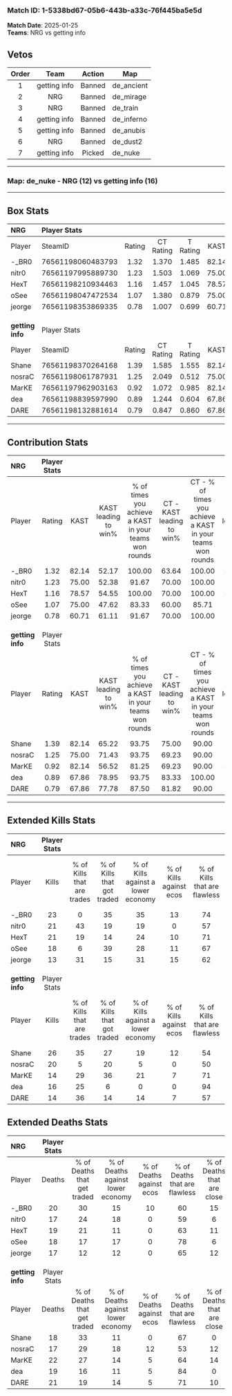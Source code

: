 ### Match ID: 1-5338bd67-05b6-443b-a33c-76f445ba5e5d  
**Match Date**: 2025-01-25  
**Teams**: NRG vs getting info  

## Vetos  

| Order | Team | Action | Map |
| :---: | :--: | :----: | --- |
| 1 | getting info | Banned | de_ancient |
| 2 | NRG | Banned | de_mirage |
| 3 | NRG | Banned | de_train |
| 4 | getting info | Banned | de_inferno |
| 5 | getting info | Banned | de_anubis |
| 6 | NRG | Banned | de_dust2 |
| 7 | getting info | Picked | de_nuke |

---  

### **Map**: de_nuke - NRG (12) vs getting info (16)  
---  

## Box Stats  

| **NRG**          | Player Stats      |        |           |          |       |      |       |         |        |      |     |
| :- | :- | :-: | :-: | :-: | :-: | :-: | :-: | :-: | :-: | :-: | :-: |
| Player           | SteamID           | Rating | CT Rating | T Rating | KAST  | ADR  | Kills | Assists | Deaths | K/D  | HS% |
| -_BR0            | 76561198060483793 |  1.32  |   1.370   |  1.485   | 82.14 | 92.6 |  23   |    8    |   20   | 1.15 | 60  |
| nitr0            | 76561197995889730 |  1.23  |   1.503   |  1.069   | 75.00 | 84.4 |  21   |    8    |   17   | 1.24 | 57  |
| HexT             | 76561198210934463 |  1.16  |   1.457   |  1.045   | 78.57 | 69.8 |  21   |    4    |   19   | 1.11 | 47  |
| oSee             | 76561198047472534 |  1.07  |   1.380   |  0.879   | 75.00 | 70.8 |  18   |    7    |   18   | 1.00 | 16  |
| jeorge           | 76561198353869335 |  0.78  |   1.007   |  0.699   | 60.71 | 56.4 |  13   |    4    |   17   | 0.76 | 38  |
|                  |                   |        |           |          |       |      |       |         |        |      |     |
|                  |                   |        |           |          |       |      |       |         |        |      |     |
|                  |                   |        |           |          |       |      |       |         |        |      |     |
| **getting info** | Player Stats      |        |           |          |       |      |       |         |        |      |     |
| Player           | SteamID           | Rating | CT Rating | T Rating | KAST  | ADR  | Kills | Assists | Deaths | K/D  | HS% |
| Shane            | 76561198370264168 |  1.39  |   1.585   |  1.555   | 82.14 | 82.5 |  26   |    2    |   18   | 1.44 | 46  |
| nosraC           | 76561198061787931 |  1.25  |   2.049   |  0.512   | 75.00 | 94.2 |  20   |   13    |   17   | 1.18 | 55  |
| MarKE            | 76561197962903163 |  0.92  |   1.072   |  0.985   | 82.14 | 67.0 |  14   |    8    |   22   | 0.64 | 35  |
| dea              | 76561198839597990 |  0.89  |   1.244   |  0.604   | 67.86 | 57.8 |  16   |    4    |   19   | 0.84 | 18  |
| DARE             | 76561198132881614 |  0.79  |   0.847   |  0.860   | 67.86 | 59.1 |  14   |    4    |   21   | 0.67 | 42  |
---  

## Contribution Stats  

| **NRG**          | Player Stats |       |                      |                                                        |                           |                                                             |                          |                                                            |
| :- | :-: | :-: | :-: | :-: | :-: | :-: | :-: | :-: |
| Player           |    Rating    | KAST  | KAST leading to win% | % of times you achieve a KAST in your teams won rounds | CT - KAST leading to win% | CT - % of times you achieve a KAST in your teams won rounds | T - KAST leading to win% | T - % of times you achieve a KAST in your teams won rounds |
| -_BR0            |     1.32     | 82.14 |        52.17         |                         100.00                         |           63.64           |                           100.00                            |          41.67           |                           100.00                           |
| nitr0            |     1.23     | 75.00 |        52.38         |                         91.67                          |           70.00           |                           100.00                            |          36.36           |                           80.00                            |
| HexT             |     1.16     | 78.57 |        54.55         |                         100.00                         |           70.00           |                           100.00                            |          41.67           |                           100.00                           |
| oSee             |     1.07     | 75.00 |        47.62         |                         83.33                          |           60.00           |                            85.71                            |          36.36           |                           80.00                            |
| jeorge           |     0.78     | 60.71 |        61.11         |                         91.67                          |           70.00           |                           100.00                            |          50.00           |                           80.00                            |
|                  |              |       |                      |                                                        |                           |                                                             |                          |                                                            |
|                  |              |       |                      |                                                        |                           |                                                             |                          |                                                            |
|                  |              |       |                      |                                                        |                           |                                                             |                          |                                                            |
| **getting info** | Player Stats |       |                      |                                                        |                           |                                                             |                          |                                                            |
| Player           |    Rating    | KAST  | KAST leading to win% | % of times you achieve a KAST in your teams won rounds | CT - KAST leading to win% | CT - % of times you achieve a KAST in your teams won rounds | T - KAST leading to win% | T - % of times you achieve a KAST in your teams won rounds |
| Shane            |     1.39     | 82.14 |        65.22         |                         93.75                          |           75.00           |                            90.00                            |          54.55           |                           100.00                           |
| nosraC           |     1.25     | 75.00 |        71.43         |                         93.75                          |           69.23           |                            90.00                            |          75.00           |                           100.00                           |
| MarKE            |     0.92     | 82.14 |        56.52         |                         81.25                          |           69.23           |                            90.00                            |          40.00           |                           66.67                            |
| dea              |     0.89     | 67.86 |        78.95         |                         93.75                          |           83.33           |                           100.00                            |          71.43           |                           83.33                            |
| DARE             |     0.79     | 67.86 |        77.78         |                         87.50                          |           81.82           |                            90.00                            |          71.43           |                           83.33                            |
---  

## Extended Kills Stats  

| **NRG**          | Player Stats |                            |                            |                                    |                         |                              |                                 |                                       |                    |           |
| :- | :-: | :-: | :-: | :-: | :-: | :-: | :-: | :-: | :-: | :-: |
| Player           |    Kills     | % of Kills that are trades | % of Kills that got traded | % of Kills against a lower economy | % of Kills against ecos | % of Kills that are flawless | % of Kills that are close duels | % of Kills that are assisted by flash | Pistol Round Kills | AWP Kills |
| -_BR0            |      23      |             0              |             35             |                 35                 |           13            |              74              |                9                |                   4                   |         1          |     0     |
| nitr0            |      21      |             43             |             19             |                 19                 |            0            |              57              |               10                |                   0                   |         3          |     0     |
| HexT             |      21      |             19             |             14             |                 24                 |           10            |              71              |                5                |                   0                   |         3          |     0     |
| oSee             |      18      |             6              |             39             |                 28                 |           11            |              67              |                6                |                  11                   |         0          |     4     |
| jeorge           |      13      |             31             |             15             |                 31                 |           15            |              62              |                8                |                  23                   |         1          |     0     |
|                  |              |                            |                            |                                    |                         |                              |                                 |                                       |                    |           |
|                  |              |                            |                            |                                    |                         |                              |                                 |                                       |                    |           |
|                  |              |                            |                            |                                    |                         |                              |                                 |                                       |                    |           |
| **getting info** | Player Stats |                            |                            |                                    |                         |                              |                                 |                                       |                    |           |
| Player           |    Kills     | % of Kills that are trades | % of Kills that got traded | % of Kills against a lower economy | % of Kills against ecos | % of Kills that are flawless | % of Kills that are close duels | % of Kills that are assisted by flash | Pistol Round Kills | AWP Kills |
| Shane            |      26      |             35             |             27             |                 19                 |           12            |              54              |               12                |                   0                   |         1          |     0     |
| nosraC           |      20      |             5              |             20             |                 5                  |            0            |              50              |                5                |                   5                   |         3          |     0     |
| MarKE            |      14      |             29             |             36             |                 21                 |            7            |              71              |               21                |                   0                   |         0          |     0     |
| dea              |      16      |             25             |             6              |                 0                  |            0            |              94              |                0                |                   0                   |         1          |    11     |
| DARE             |      14      |             36             |             14             |                 14                 |            7            |              57              |               14                |                   7                   |         0          |     0     |
## Extended Deaths Stats  

| **NRG**          | Player Stats |                             |                                   |                          |                               |                            |                           |               |
| :- | :-: | :-: | :-: | :-: | :-: | :-: | :-: | :-: |
| Player           |    Deaths    | % of Deaths that get traded | % of Deaths against lower economy | % of Deaths against ecos | % of Deaths that are flawless | % of Deaths that are close | % of Deaths while blinded | Deaths to AWP |
| -_BR0            |      20      |             30              |                15                 |            10            |              60               |             15             |             5             |       0       |
| nitr0            |      17      |             24              |                18                 |            0             |              59               |             6              |             0             |       3       |
| HexT             |      19      |             21              |                11                 |            0             |              63               |             11             |             5             |       4       |
| oSee             |      18      |             17              |                17                 |            0             |              78               |             6              |             0             |       1       |
| jeorge           |      17      |             12              |                12                 |            0             |              65               |             12             |             0             |       3       |
|                  |              |                             |                                   |                          |                               |                            |                           |               |
|                  |              |                             |                                   |                          |                               |                            |                           |               |
|                  |              |                             |                                   |                          |                               |                            |                           |               |
| **getting info** | Player Stats |                             |                                   |                          |                               |                            |                           |               |
| Player           |    Deaths    | % of Deaths that get traded | % of Deaths against lower economy | % of Deaths against ecos | % of Deaths that are flawless | % of Deaths that are close | % of Deaths while blinded | Deaths to AWP |
| Shane            |      18      |             33              |                11                 |            0             |              67               |             0              |            11             |       1       |
| nosraC           |      17      |             29              |                18                 |            12            |              53               |             12             |             0             |       0       |
| MarKE            |      22      |             27              |                14                 |            5             |              64               |             14             |            14             |       2       |
| dea              |      19      |             16              |                11                 |            5             |              84               |             0              |             0             |       0       |
| DARE             |      21      |             19              |                14                 |            5             |              71               |             10             |             5             |       1       |
